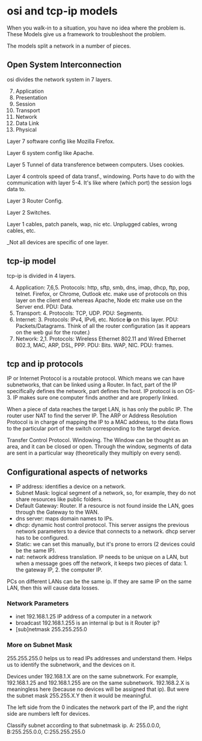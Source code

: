 # osi and tcp-ip models

When you walk-in to a situation, you have no idea where the problem is.
These Models give us a framework to troubleshoot the problem.

The models split a network in a number of pieces.

## Open System Interconnection

osi divides the network system in 7 layers.

7.  Application
8.  Presentation
9.  Session
10. Transport
11. Network
12. Data Link
13. Physical

Layer 7 software config like Mozilla Firefox.

Layer 6 system config like Apache.

Layer 5 Tunnel of data transference between computers. Uses cookies.

Layer 4 controls speed of data transf., windowing. Ports have to do with
the communication with layer 5-4. It\'s like where (which port) the
session logs data to.

Layer 3 Router Config.

Layer 2 Switches.

Layer 1 cables, patch panels, wap, nic etc. Unplugged cables, wrong
cables, etc.

\_Not all devices are specific of one layer.

## tcp-ip model

tcp-ip is divided in 4 layers.

4.  Application: 7,6,5. Protocols: http, sftp, smb, dns, imap, dhcp,
    ftp, pop, telnet. Firefox, or Chrome, Outlook etc. make use of
    protocols on this layer on the client end whereas Apache, Node etc
    make use on the Server end. PDU: Data.
5.  Transport: 4. Protocols: TCP, UDP. PDU: Segments.
6.  Internet: 3. Protocols: IPv4, IPv6, etc. Notice **ip** on this
    layer. PDU: Packets/Datagrams. Think of all the router configuration
    (as it appears on the web gui for the router.)
7.  Network: 2,1. Protocols: Wireless Ethernet 802.11 and Wired Ethernet
    802.3, MAC, ARP, DSL, PPP. PDU: Bits. WAP, NIC. PDU: frames.

## tcp and ip protocols

IP or Internet Protocol is a routable protocol. Which means we can have
subnetworks, that can be linked using a Router. In fact, part of the IP
specifically defines the network, part defines the host. IP protocol is
on OS-3. IP makes sure one computer finds another and are properly
linked.

When a piece of data reaches the target LAN, is has only the public IP.
The router user NAT to find the server IP. The ARP or Address Resolution
Protocol is in charge of mapping the IP to a MAC address, to the data
flows to the particular port of the switch corresponding to the target
device.

Transfer Control Protocol. Windowing. The Window can be thought as an
area, and it can be closed or open. Through the window, segments of data
are sent in a particular way (theoretically they multiply on every
send).

## Configurational aspects of networks

-   IP address: identifies a device on a network.
-   Subnet Mask: logical segment of a network, so, for example, they do
    not share resources like public folders.
-   Default Gateway: Router. If a resource is not found inside the LAN,
    goes through the Gateway to the WAN.
-   dns server: maps domain names to IPs.
-   dhcp: dynamic host control protocol. This server assigns the
    previous network parameters to a device that connects to a network.
    dhcp server has to be configured.
-   Static: we can set this manually, but it\'s prone to errors (2
    devices could be the same IP).
-   nat: network address translation. IP needs to be unique on a LAN,
    but when a message goes off the network, it keeps two pieces of
    data: 1. the gateway IP, 2. the computer IP.

PCs on different LANs can be the same ip. If they are same IP on the
same LAN, then this will cause data losses.

### Network Parameters

-   inet 192.168.1.25 IP address of a computer in a network
-   broadcast 192.168.1.255 is an internal ip but is it Router ip?
-   \[sub\]netmask 255.255.255.0

### More on Subnet Mask

255.255.255.0 helps us to read IPs addresses and understand them. Helps
us to identify the subnetwork, and the devices on it.

Devices under 192.168.1.X are on the same subnetwork. For example,
192.168.1.25 and 192.168.1.255 are on the same subnetwork. 192.168.2.X
is meaningless here (because no devices will be assigned that ip). But
were the subnet mask 255.255.X.Y then it would be meaningful.

The left side from the 0 indicates the network part of the IP, and the
right side are numbers left for devices.

Classify subnet according to that subnetmask ip. A: 255.0.0.0,
B:255.255.0.0, C:255.255.255.0

